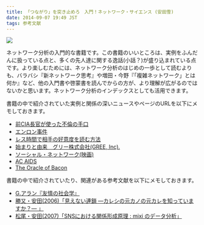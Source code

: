 ```yaml
---
title: 「つながり」を突き止めろ　入門！ネットワーク・サイエンス (安田雪)
date: 2014-09-07 19:49 JST
tags: 参考文献
---
```


<a href="http://www.amazon.co.jp/gp/product/4334035884/ref=as_li_ss_il?ie=UTF8&camp=247&creative=7399&creativeASIN=4334035884&linkCode=as2&tag=shirayuca-22"><img border="0" src="http://ws-fe.amazon-adsystem.com/widgets/q?_encoding=UTF8&ASIN=4334035884&Format=_SL160_&ID=AsinImage&MarketPlace=JP&ServiceVersion=20070822&WS=1&tag=shirayuca-22" ></a><img src="http://ir-jp.amazon-adsystem.com/e/ir?t=shirayuca-22&l=as2&o=9&a=4334035884" width="1" height="1" border="0" alt="" style="border:none !important; margin:0px !important;" />


ネットワーク分析の入門的な書籍です。この書籍のいいところは、実例をふんだんに扱っている点と、多くの先人達に関する逸話(小話？)が盛り込まれている点です。より楽しむためには、ネットワーク分析のはじめの一歩として読むよりも、バラバシ『新ネットワーク思考』や増田・今野『「複雑ネットワーク」とは何か』など、他の入門書や啓蒙書を読んでからの方が、より理解が広がるのではないかと思います。ネットワーク分析のインデックスとしても活用できます。


書籍の中で紹介されていた実例と関係の深いニュースやページのURLを以下にメモしておきます。

- [前CIA長官が使った不倫の手口](http://news.livedoor.com/article/detail/7164747/)
- [エンロン事件](http://www.ifinance.ne.jp/glossary/world/wor018.html)
- [レス時間で相手の好意度を読む方法](http://r25.yahoo.co.jp/fushigi/wxr_detail/?id=20130323-00028749-r25)
- [始まりと由来　グリー株式会社(GREE, Inc).](http://corp.gree.net/jp/ja/corporate/origin/)
- [ソーシャル・ネットワーク(映画)](https://www.youtube.com/watch?v=88inOjgMxRo)
- [AC AIDS](https://www.youtube.com/watch?v=o1sjR1TtmA8)
- [The Oracle of Bacon](http://oracleofbacon.org/)



書籍の中で紹介されていたり、関連がある参考文献を以下にメモしておきます。

- [G.アラン『友情の社会学』](http://www.amazon.co.jp/%E5%8F%8B%E6%83%85%E3%81%AE%E7%A4%BE%E4%BC%9A%E5%AD%A6-SEKAISHISO-SEMINAR-G-%E3%82%A2%E3%83%A9%E3%83%B3/dp/4790704610)
- [勝又・安田(2006)「見えない連鎖 ―カレシの元カノの元カレを知っていますか？― 」](http://merc.e.u-tokyo.ac.jp/mmrc/dp/pdf/MMRC100_2006.pdf)
- [松尾・安田(2007)「SNSにおける関係形成原理 : mixi のデータ分析」](http://ci.nii.ac.jp/naid/10022008079)


<br />
